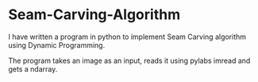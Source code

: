 Seam-Carving-Algorithm
======================

I have written a program in python to implement Seam Carving algorithm using Dynamic Programming.

The program takes an image as an input, reads it using pylabs imread and gets a ndarray.
